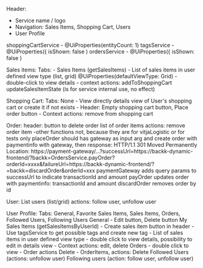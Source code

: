 Header:
   - Service name / logo
   - Navigation: Sales Items, Shopping Cart, Users
   - User Profile

shoppingCartService - @UiProperties(entityCount: 1)
tagsService - @UiProperties({ isShown: false )
ordersService - @UiProperties({ isShown: false )

Sales items:
    Tabs:
        - Sales Items  (getSalesItems)
          - List of sales items in user defined view type (list, grid) @UiProperties(defaultViewType: Grid)
          - double-click to view details
          - context actions: addToShoppingCart
    updateSalesItemState (is for service internal use, no effect)

Shopping Cart: 
    Tabs: None
      - View directly details view of User's shopping cart or create it if not exists
      - Header: Empty shopping cart button, Place order button
      - Context actions: remove from shopping cart

Order:
    header: button to delete order
    list of order items
     actions: remove order item
   -other functions not, because they are for vitjaLogistic or for tests only
    placeOrder should has gateway as input arg and create order with paymentinfo with gateway, then response:
    HTTP/1.1 301 Moved Permanently
    Location: https://payment-gateway/...?successUrl=https://backk-dynamic-frontend/?backk=OrdersService.payOrder?orderId=xxxx&failureUrl=https://backk-dynamic-frontend/?=backk=discardOrder&orderId=xxx
    paymentGateway adds query params to successUrl to indicate transactionId and amount
    payOrder updates order with paymentinfo: transactionId and amount
    discardOrder removes order by id


User:
   List users (list/grid)
   actions: follow user, unfollow user

User Profile:
    Tabs: General, Favorite Sales Items, Sales Items, Orders, Followed Users, Following Users
          General - Edit button, Delete button
            My Sales Items (getSalesItemsByUserId)
            - Create sales item button in header
            - Use tagsService to get possible tags and create new tag
            - List of sales items in user defined view type
            - double click to view details, possibility to edit in details view
            - Context actions: edit, delete
          Orders - double click to view
            - Order actions Delete 
             - OrderItems, actions: Delete
          Followed Users (actions: unfollow user)
          Following users (action: follow user, unfollow user)
